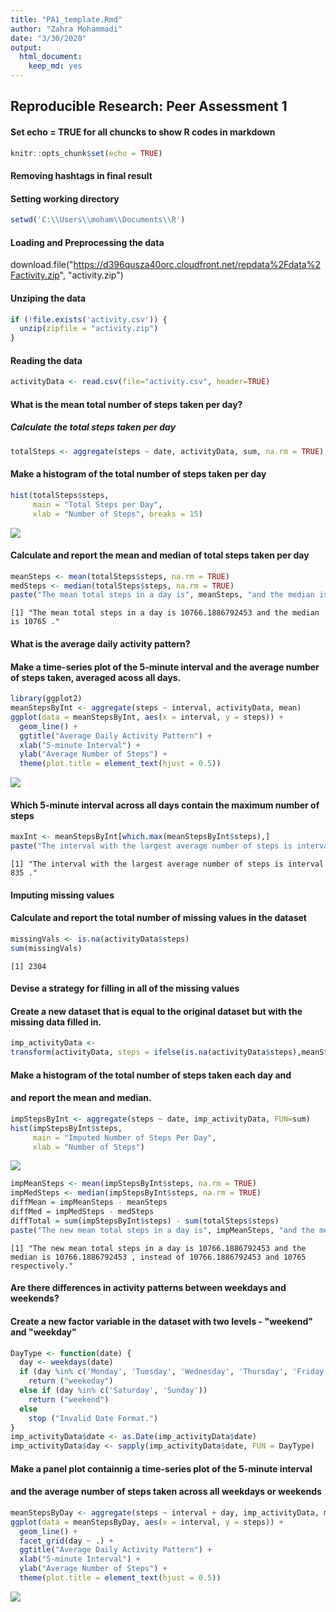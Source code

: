 ```yaml
---
title: "PA1_template.Rmd"
author: "Zahra Mohammadi"
date: "3/30/2020"
output: 
  html_document: 
    keep_md: yes
---
```

## Reproducible Research: Peer Assessment 1

#### Set echo = TRUE for all chuncks to show R codes in markdown


```r
knitr::opts_chunk$set(echo = TRUE)
```

#### Removing hashtags in final result



#### Setting working directory

```r
setwd('C:\\Users\\moham\\Documents\\R')
```

#### Loading and Preprocessing the data

download.file("https://d396qusza40orc.cloudfront.net/repdata%2Fdata%2Factivity.zip", "activity.zip")

#### Unziping the data


```r
if (!file.exists('activity.csv')) {
  unzip(zipfile = "activity.zip")
}
```
#### Reading the data

```r
activityData <- read.csv(file="activity.csv", header=TRUE)
```

#### What is the mean total number of steps taken per day?

##### Calculate the total steps taken per day


```r
totalSteps <- aggregate(steps ~ date, activityData, sum, na.rm = TRUE) 
```

#### Make a histogram of the total number of steps taken per day


```r
hist(totalSteps$steps,
     main = "Total Steps per Day",
     xlab = "Number of Steps", breaks = 15)
```

![](PA1.Template_files/figure-html/unnamed-chunk-7-1.png)<!-- -->

#### Calculate and report the mean and median of total steps taken per day


```r
meanSteps <- mean(totalSteps$steps, na.rm = TRUE)
medSteps <- median(totalSteps$steps, na.rm = TRUE)
paste("The mean total steps in a day is", meanSteps, "and the median is", medSteps, ".")
```

```
[1] "The mean total steps in a day is 10766.1886792453 and the median is 10765 ."
```

#### What is the average daily activity pattern?
#### Make a time-series plot of the 5-minute interval and the average number of steps taken, averaged acoss all days.


```r
library(ggplot2)
meanStepsByInt <- aggregate(steps ~ interval, activityData, mean)
ggplot(data = meanStepsByInt, aes(x = interval, y = steps)) +
  geom_line() +
  ggtitle("Average Daily Activity Pattern") +
  xlab("5-minute Interval") +
  ylab("Average Number of Steps") +
  theme(plot.title = element_text(hjust = 0.5))
```

![](PA1.Template_files/figure-html/unnamed-chunk-9-1.png)<!-- -->

#### Which 5-minute interval across all days contain the maximum number of steps

```r
maxInt <- meanStepsByInt[which.max(meanStepsByInt$steps),]
paste("The interval with the largest average number of steps is interval", maxInt$interval, ".")
```

```
[1] "The interval with the largest average number of steps is interval 835 ."
```
#### Imputing missing values 
#### Calculate and report the total number of missing values in the dataset

```r
missingVals <- is.na(activityData$steps)
sum(missingVals)
```

```
[1] 2304
```

#### Devise a strategy for filling in all of the missing values
#### Create a new dataset that is equal to the original dataset but with the missing data filled in.


```r
imp_activityData <- 
transform(activityData, steps = ifelse(is.na(activityData$steps),meanStepsByInt$steps[match(activityData$interval, meanStepsByInt$interval)],activityData$steps))
```

#### Make a histogram of the total number of steps taken each day and
#### and report the mean and median.

```r
impStepsByInt <- aggregate(steps ~ date, imp_activityData, FUN=sum)
hist(impStepsByInt$steps,
     main = "Imputed Number of Steps Per Day",
     xlab = "Number of Steps")
```

![](PA1.Template_files/figure-html/unnamed-chunk-13-1.png)<!-- -->

```r
impMeanSteps <- mean(impStepsByInt$steps, na.rm = TRUE)
impMedSteps <- median(impStepsByInt$steps, na.rm = TRUE)
diffMean = impMeanSteps - meanSteps
diffMed = impMedSteps - medSteps
diffTotal = sum(impStepsByInt$steps) - sum(totalSteps$steps)
paste("The new mean total steps in a day is", impMeanSteps, "and the median is", impMedSteps, ", instead of", meanSteps, "and", medSteps, "respectively.")
```

```
[1] "The new mean total steps in a day is 10766.1886792453 and the median is 10766.1886792453 , instead of 10766.1886792453 and 10765 respectively."
```

#### Are there differences in activity patterns between weekdays and weekends?
#### Create a new factor variable in the dataset with two levels - "weekend" and "weekday"

```r
DayType <- function(date) {
  day <- weekdays(date)
  if (day %in% c('Monday', 'Tuesday', 'Wednesday', 'Thursday', 'Friday'))
    return ("weekeday")
  else if (day %in% c('Saturday', 'Sunday'))
    return ("weekend")
  else
    stop ("Invalid Date Format.")
}
imp_activityData$date <- as.Date(imp_activityData$date)
imp_activityData$day <- sapply(imp_activityData$date, FUN = DayType)
```

#### Make a panel plot containnig a time-series plot of the 5-minute interval
#### and the average number of steps taken across all weekdays or weekends

```r
meanStepsByDay <- aggregate(steps ~ interval + day, imp_activityData, mean)
ggplot(data = meanStepsByDay, aes(x = interval, y = steps)) + 
  geom_line() +
  facet_grid(day ~ .) +
  ggtitle("Average Daily Activity Pattern") +
  xlab("5-minute Interval") +
  ylab("Average Number of Steps") +
  theme(plot.title = element_text(hjust = 0.5))
```

![](PA1.Template_files/figure-html/unnamed-chunk-15-1.png)<!-- -->









